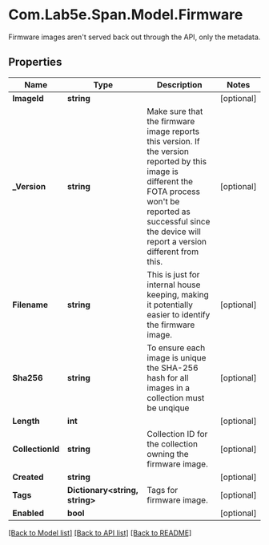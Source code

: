 # Com.Lab5e.Span.Model.Firmware
Firmware images aren't served back out through the API, only the metadata.

## Properties

Name | Type | Description | Notes
------------ | ------------- | ------------- | -------------
**ImageId** | **string** |  | [optional] 
**_Version** | **string** | Make sure that the firmware image reports this version. If the version reported by this image is different the FOTA process won&#39;t be reported as successful since the device will report a version different from this. | [optional] 
**Filename** | **string** | This is just for internal house keeping, making it potentially easier to identify the firmware image. | [optional] 
**Sha256** | **string** | To ensure each image is unique the SHA-256 hash for all images in a collection must be unqique | [optional] 
**Length** | **int** |  | [optional] 
**CollectionId** | **string** | Collection ID for the collection owning the firmware image. | [optional] 
**Created** | **string** |  | [optional] 
**Tags** | **Dictionary&lt;string, string&gt;** | Tags for firmware image. | [optional] 
**Enabled** | **bool** |  | [optional] 

[[Back to Model list]](../README.md#documentation-for-models) [[Back to API list]](../README.md#documentation-for-api-endpoints) [[Back to README]](../README.md)

